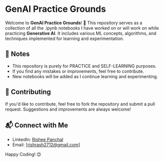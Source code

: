 # GenAI Practice Grounds

Welcome to **GenAI Practice Grounds**! 🚀 This repository serves as a collection of all the .ipynb notebooks I have worked on or will work on while practicing **Generative AI**. It includes various ML concepts, algorithms, and techniques implemented for learning and experimentation.

## 📜 Notes
- This repository is purely for PRACTICE and SELF-LEARNING purposes.
- If you find any mistakes or improvements, feel free to contribute.
- New notebooks will be added as I continue learning and experimenting.

## 🤝 Contributing
If you'd like to contribute, feel free to fork the repository and submit a pull request. Suggestions and improvements are always welcome!

## 📬 Connect with Me
- LinkedIn: [Rishee Panchal](www.linkedin.com/in/rishee-panchal)
- Email: [rishrash2712@gmail.com]

Happy Coding! 😊
